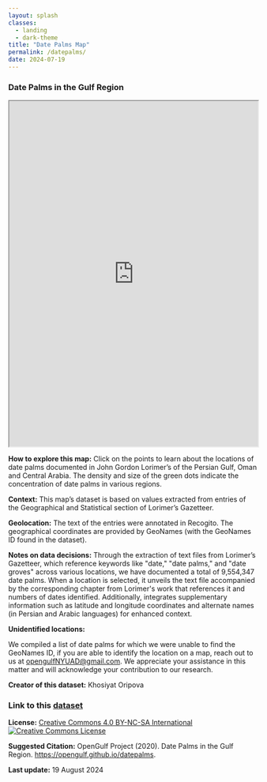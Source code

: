 ```yaml
---
layout: splash
classes:
  - landing
  - dark-theme
title: "Date Palms Map"
permalink: /datepalms/
date: 2024-07-19
---
```


### Date Palms in the Gulf Region
  
<iframe src="https://opengulf.github.io/webapps/datepalms_map/index.html#4/33.68/61.63" width="100%" height="700"></iframe>


**How to explore this map:** Click on the points to learn about the locations of date palms documented in John Gordon Lorimer’s of the Persian Gulf, Oman and Central Arabia. The density and size of the green dots indicate the concentration of date palms in various regions. 


**Context:** This map’s dataset is based on values extracted from entries of the Geographical and Statistical section of Lorimer’s Gazetteer. 

**Geolocation:** The text of the entries were annotated in Recogito. The geographical coordinates are provided by GeoNames (with the GeoNames ID found in the dataset). 


**Notes on data decisions:** Through the extraction of text files from Lorimer’s Gazetteer, which reference keywords like "date," "date palms," and "date groves" across various locations, we have documented a total of 9,554,347 date palms. When a location is selected, it unveils the text file accompanied by the corresponding chapter from Lorimer's work that references it and numbers of dates identified. Additionally, integrates supplementary information such as latitude and longitude coordinates and alternate names (in Persian and Arabic languages) for enhanced context.

**Unidentified locations:**

We compiled a list of date palms for which we were unable to find the GeoNames ID, if you are able to identify the location on a map, reach out to us at opengulfNYUAD@gmail.com. We appreciate your assistance in this matter and will acknowledge your contribution to our research. 

**Creator of this dataset:** Khosiyat Oripova


### Link to this [dataset](https://github.com/opengulf/opengulf.github.io/blob/master/_data/researchdata/Lorimer_datepalms_data.csv)


**License:** <a href="https://creativecommons.org/licenses/by-nc-sa/4.0/" class="link">Creative Commons 4.0 BY-NC-SA International</a> <br>
	<a rel="license" href="http://creativecommons.org/licenses/by-nc-sa/4.0/"><img alt="Creative Commons License" style="border-width:0" src="https://i.creativecommons.org/l/by-nc-sa/4.0/88x31.png" /></a>


**Suggested Citation:** OpenGulf Project (2020). Date Palms in the Gulf Region. https://opengulf.github.io/datepalms. 

**Last update:** 19 August 2024
